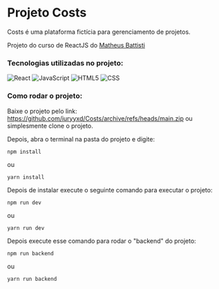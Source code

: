 # Projeto Costs

Costs é uma plataforma fictícia para gerenciamento de projetos.

Projeto do curso de ReactJS do [Matheus Battisti](https://github.com/matheusbattisti)

<h3> Tecnologias utilizadas no projeto: </h3>

  ![React](https://img.shields.io/badge/-React-333333?style=flat&logo=react)
  ![JavaScript](https://img.shields.io/badge/-JavaScript-333333?style=flat&logo=javascript)
  ![HTML5](https://img.shields.io/badge/-HTML5-333333?style=flat&logo=HTML5)
  ![CSS](https://img.shields.io/badge/-CSS-333333?style=flat&logo=CSS3&logoColor=1572B6)
 
<h3> Como rodar o projeto: </h3>


  Baixe o projeto pelo link: https://github.com/iuryyxd/Costs/archive/refs/heads/main.zip ou simplesmente clone o projeto.
  
  Depois, abra o terminal na pasta do projeto e digite:
  
  ```
  npm install 
  ```
  ou
  ```
  yarn install
  ```
  
  Depois de instalar execute o seguinte comando para executar o projeto:
  
  ```
  npm run dev 
  ```
  
  ou
  
  ```
  yarn run dev
  ```
  
  Depois execute esse comando para rodar o "backend" do projeto:
  
  ```
  npm run backend 
  ```
  ou
  
  ```
  yarn run backend
  ```
  
